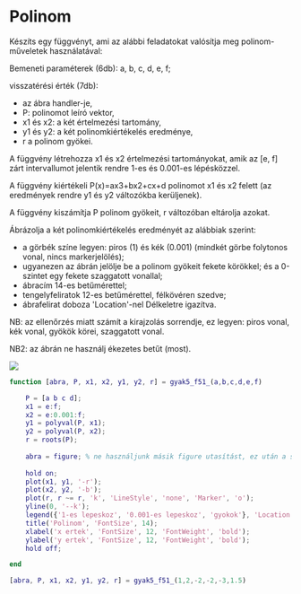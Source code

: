 # Polinom

Készíts egy függvényt, ami az alábbi feladatokat valósítja meg polinom-műveletek használatával:

Bemeneti paraméterek (6db): a, b, c, d, e, f;

visszatérési érték (7db):

*   az ábra handler\-je,
*   P: polinomot leíró vektor,
*   x1 és x2: a két értelmezési tartomány,
*   y1 és y2: a két polinomkiértékelés eredménye,
*   r a polinom gyökei.

A függvény létrehozza x1 és x2 értelmezési tartományokat, amik az \[e, f\] zárt intervallumot jelentik rendre 1-es és 0.001-es lépésközzel.

A függvény kiértékeli P(x)\=ax3+bx2+cx+d polinomot x1 és x2 felett (az eredmények rendre y1 és y2 változókba kerüljenek).

A függvény kiszámítja P polinom gyökeit, r változóban eltárolja azokat.

Ábrázolja a két polinomkiértékelés eredményét az alábbiak szerint:

*   a görbék színe legyen: piros (1) és kék (0.001) (mindkét görbe folytonos vonal, nincs markerjelölés);
*   ugyanezen az ábrán jelölje be a polinom gyökeit fekete körökkel; és a 0-szintet egy fekete szaggatott vonallal;
*   ábracím 14-es betűmérettel;
*   tengelyfeliratok 12-es betűmérettel, félkövéren szedve;
*   ábrafelirat doboza 'Location'-nel Délkeletre igazítva.

NB: az ellenőrzés miatt számít a kirajzolás sorrendje, ez legyen: piros vonal, kék vonal, gyökök körei, szaggatott vonal.

NB2: az ábrán ne használj ékezetes betűt (most).

![](https://lcms-files.mathworks.com/content/images/a0291879-3296-4405-87bb-179ba3fb669c.png)

```matlab
function [abra, P, x1, x2, y1, y2, r] = gyak5_f51_(a,b,c,d,e,f)

    P = [a b c d];
    x1 = e:f;
    x2 = e:0.001:f;
    y1 = polyval(P, x1);
    y2 = polyval(P, x2);
    r = roots(P);
 
    abra = figure; % ne használjunk másik figure utasítást, ez után a sor után jöjjenek a kirajzolás részletei
 
    hold on;
    plot(x1, y1, '-r');
    plot(x2, y2, '-b');
    plot(r, r ~= r, 'k', 'LineStyle', 'none', 'Marker', 'o');
    yline(0, '--k');
    legend({'1-es lepeskoz', '0.001-es lepeskoz', 'gyokok'}, 'Location', 'southeast');
    title('Polinom', 'FontSize', 14);
    xlabel('x ertek', 'FontSize', 12, 'FontWeight', 'bold');
    ylabel('y ertek', 'FontSize', 12, 'FontWeight', 'bold');
    hold off;

end
```

```matlab
[abra, P, x1, x2, y1, y2, r] = gyak5_f51_(1,2,-2,-2,-3,1.5)
```
